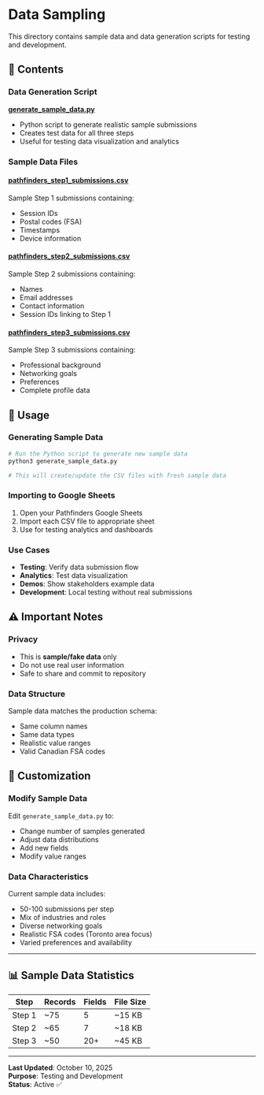 # Data Sampling

This directory contains sample data and data generation scripts for testing and development.

## 📁 Contents

### Data Generation Script
**[generate_sample_data.py](./generate_sample_data.py)**
- Python script to generate realistic sample submissions
- Creates test data for all three steps
- Useful for testing data visualization and analytics

### Sample Data Files

#### [pathfinders_step1_submissions.csv](./pathfinders_step1_submissions.csv)
Sample Step 1 submissions containing:
- Session IDs
- Postal codes (FSA)
- Timestamps
- Device information

#### [pathfinders_step2_submissions.csv](./pathfinders_step2_submissions.csv)
Sample Step 2 submissions containing:
- Names
- Email addresses
- Contact information
- Session IDs linking to Step 1

#### [pathfinders_step3_submissions.csv](./pathfinders_step3_submissions.csv)
Sample Step 3 submissions containing:
- Professional background
- Networking goals
- Preferences
- Complete profile data

## 🎯 Usage

### Generating Sample Data

```bash
# Run the Python script to generate new sample data
python3 generate_sample_data.py

# This will create/update the CSV files with fresh sample data
```

### Importing to Google Sheets

1. Open your Pathfinders Google Sheets
2. Import each CSV file to appropriate sheet
3. Use for testing analytics and dashboards

### Use Cases

- **Testing**: Verify data submission flow
- **Analytics**: Test data visualization
- **Demos**: Show stakeholders example data
- **Development**: Local testing without real submissions

## ⚠️ Important Notes

### Privacy
- This is **sample/fake data** only
- Do not use real user information
- Safe to share and commit to repository

### Data Structure
Sample data matches the production schema:
- Same column names
- Same data types
- Realistic value ranges
- Valid Canadian FSA codes

## 🔧 Customization

### Modify Sample Data

Edit `generate_sample_data.py` to:
- Change number of samples generated
- Adjust data distributions
- Add new fields
- Modify value ranges

### Data Characteristics

Current sample data includes:
- 50-100 submissions per step
- Mix of industries and roles
- Diverse networking goals
- Realistic FSA codes (Toronto area focus)
- Varied preferences and availability

---

## 📊 Sample Data Statistics

| Step | Records | Fields | File Size |
|------|---------|--------|-----------|
| Step 1 | ~75 | 5 | ~15 KB |
| Step 2 | ~65 | 7 | ~18 KB |
| Step 3 | ~50 | 20+ | ~45 KB |

---

**Last Updated**: October 10, 2025  
**Purpose**: Testing and Development  
**Status**: Active ✅
